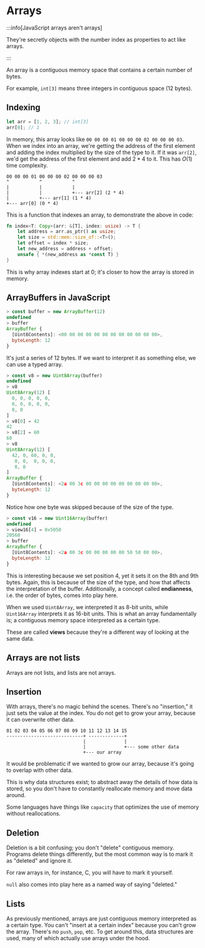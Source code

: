 # Arrays

:::info[JavaScript arrays aren't arrays]

They're secretly objects with the number index as properties to act like arrays.

:::

An array is a contiguous memory space that contains a certain number of bytes.

For example, `int[3]` means three integers in contiguous space (12 bytes).

## Indexing

```rust
let arr = [1, 2, 3]; // int[3]
arr[0]; // 1
```

In memory, this array looks like `00 00 00 01 00 00 00 02 00 00 00 03`.
When we index into an array, we're getting the address of the first element and adding the index multiplied by the size of the type to it.
If it was `arr[2]`, we'd get the address of the first element and add $2 * 4$ to it.
This has $O(1)$ time complexity.

```
00 00 00 01 00 00 00 02 00 00 00 03
^           ^           ^
|           |           |
|           |           +--- arr[2] (2 * 4)
|           +--- arr[1] (1 * 4)
+--- arr[0] (0 * 4)
```

This is a function that indexes an array, to demonstrate the above in code:

```rust
fn index<T: Copy>(arr: &[T], index: usize) -> T {
    let address = arr.as_ptr() as usize;
    let size = std::mem::size_of::<T>();
    let offset = index * size;
    let new_address = address + offset;
    unsafe { *(new_address as *const T) }
}
```

This is why array indexes start at 0; it's closer to how the array is stored in memory.

## ArrayBuffers in JavaScript

```js
> const buffer = new ArrayBuffer(12)
undefined
> buffer
ArrayBuffer {
  [Uint8Contents]: <00 00 00 00 00 00 00 00 00 00 00 00>,
  byteLength: 12
}
```

It's just a series of 12 bytes. If we want to interpret it as something else, we can use a typed array.

```js
> const v8 = new Uint8Array(buffer)
undefined
> v8
Uint8Array(12) [
  0, 0, 0, 0, 0,
  0, 0, 0, 0, 0,
  0, 0
]
> v8[0] = 42
42
> v8[2] = 60
60
> v8
Uint8Array(12) [
  42, 0, 60, 0, 0,
   0, 0,  0, 0, 0,
   0, 0
]
ArrayBuffer {
  [Uint8Contents]: <2a 00 3c 00 00 00 00 00 00 00 00 00>,
  byteLength: 12
}
```

Notice how one byte was skipped because of the size of the type.

```js
> const v16 = new Uint16Array(buffer)
undefined
> view16[4] = 0x5050
20560
> buffer
ArrayBuffer {
  [Uint8Contents]: <2a 00 3c 00 00 00 00 00 50 50 00 00>,
  byteLength: 12
}
```

This is interesting because we set position 4, yet it sets it on the 8th and 9th bytes.
Again, this is because of the size of the type, and how that affects the interpretation of the buffer.
Additionally, a concept called **endianness**, i.e. the order of bytes, comes into play here.

When we used `Uint8Array`, we interpreted it as 8-bit units, while `Uint16Array` interprets it as 16-bit units.
This is what an array fundamentally is; a contiguous memory space interpreted as a certain type.

These are called **views** because they're a different way of looking at the same data.

## Arrays are not lists

Arrays are not lists, and lists are not arrays.

## Insertion

With arrays, there's no magic behind the scenes.
There's no "insertion," it just sets the value at the index.
You do not get to grow your array, because it can overwrite other data.

```plaintext
01 02 03 04 05 06 07 08 09 10 11 12 13 14 15
----------------------------+ -------------+
                            |              |
                            |              +--- some other data
                            +--- our array
```

It would be problematic if we wanted to grow our array, because it's going to overlap with other data.

This is why data structures exist; to abstract away the details of how data is stored, so you don't have to constantly reallocate memory and move data around.

Some languages have things like `capacity` that optimizes the use of memory without reallocations.

## Deletion

Deletion is a bit confusing; you don't "delete" contiguous memory.
Programs delete things differently, but the most common way is to mark it as "deleted" and ignore it.

For raw arrays in, for instance, C, you will have to mark it yourself.

`null` also comes into play here as a named way of saying "deleted."

## Lists

As previously mentioned, arrays are just contiguous memory interpreted as a certain type.
You can't "insert at a certain index" because you can't grow the array. There's no `push`, `pop`, etc.
To get around this, data structures are used, many of which actually use arrays under the hood.
